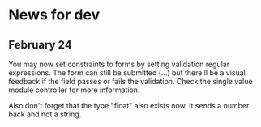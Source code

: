 News for dev
============

February 24
------------

You may now set constraints to forms by setting validation regular expressions. The form can still be submitted (...) but there'll be a visual feedback if the field passes or fails the validation. Check the single value module controller for more information.

Also don't forget that the type "float" also exists now. It sends a number back and not a string.

